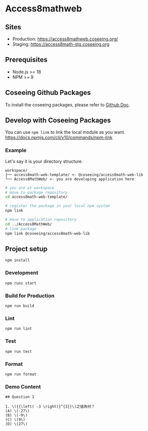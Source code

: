 # Access8mathweb

## Sites

- Production: https://access8mathweb.coseeing.org/
- Staging: https://access8math-stg.coseeing.org

## Prerequisites

- Node.js >= 18
- NPM >= 9

## Coseeing Github Packages

To install the coseeing packages, please refer to [Github Doc](https://docs.github.com/en/packages/working-with-a-github-packages-registry/working-with-the-npm-registry#authenticating-to-github-packages).

## Develop with Coseeing Packages

You can use `npm link` to link the local module as you want.
https://docs.npmjs.com/cli/v10/commands/npm-link

### Example

Let's say it is your directory structure.

```
workspace/
├── access8math-web-template/ <- @coseeing/access8math-web-lib
└── Access8MathWeb/ <- you are developing application here
```

```sh
# you are at workspace
# move to package repository
cd access8math-web-template/

# register the package in your local npm system
npm link

# move to application repository
cd ../Access8MathWeb/
# link package
npm link @coseeing/access8math-web-lib
```

## Project setup

```
npm install
```

### Development

```
npm runs start
```

### Build for Production

```
npm run build
```

### Lint

```
npm run lint
```

### Test

```
npm run test
```

### Format

```
npm run format
```

### Demo Content

```
## Question 1

1. \({{\left( -3 \right)}^{3}}\)之值為何？
(A) \(-27\)
(B) \(-9\)
(C) \(9\)
(D) \(27\)
```
